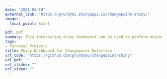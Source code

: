 ```yaml
---
date: "2021-03-19"
external_link: "https://grundy95.shinyapps.io/changepoint-shiny/"
image:
  focal_point: Smart

pdf: pdf
summary: This interactive shiny dashboard can be used to perform univariate changepoint analysis on simple simulated data sets. In addition, you can upload your own data sets in .csv format and perform changepoint analysis on these.
tags:
- Personal Projects
title: Shiny Dashboard for Changepoint Detection
url_code: "https://github.com/grundy95/changepoint-shiny"
url_pdf: ""
url_slides: ""
url_video: ""
---
```

